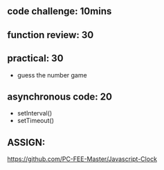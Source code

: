 ## code challenge: 10mins

## function review: 30


## practical: 30
- guess the number game

## asynchronous code: 20
- setInterval()
- setTimeout()

## ASSIGN:
https://github.com/PC-FEE-Master/Javascript-Clock